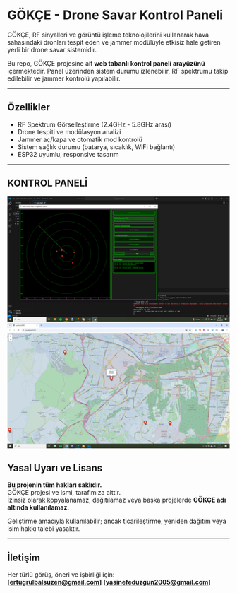 # GÖKÇE - Drone Savar Kontrol Paneli

GÖKÇE, RF sinyalleri ve görüntü işleme teknolojilerini kullanarak hava sahasındaki dronları tespit eden ve jammer modülüyle etkisiz hale getiren yerli bir drone savar sistemidir.

Bu repo, GÖKÇE projesine ait **web tabanlı kontrol paneli arayüzünü** içermektedir. Panel üzerinden sistem durumu izlenebilir, RF spektrumu takip edilebilir ve jammer kontrolü yapılabilir.

---

## Özellikler

- RF Spektrum Görselleştirme (2.4GHz - 5.8GHz arası)
- Drone tespiti ve modülasyon analizi
- Jammer aç/kapa ve otomatik mod kontrolü
- Sistem sağlık durumu (batarya, sıcaklık, WiFi bağlantı)
- ESP32 uyumlu, responsive tasarım


---

## KONTROL PANELİ

![Panel Görünümü](screenshot.png)
![harita Görünümü](harita.png)



## Yasal Uyarı ve Lisans

**Bu projenin tüm hakları saklıdır.**  
GÖKÇE projesi ve ismi, tarafımıza aittir.  
İzinsiz olarak kopyalanamaz, dağıtılamaz veya başka projelerde **GÖKÇE adı altında kullanılamaz**.

Geliştirme amacıyla kullanılabilir; ancak ticarileştirme, yeniden dağıtım veya isim hakkı talebi yasaktır.

---

## İletişim

Her türlü görüş, öneri ve işbirliği için:  
**[ertugrulbalsuzen@gmail.com]**
**[yasinefeduzgun2005@gmail.com]**
